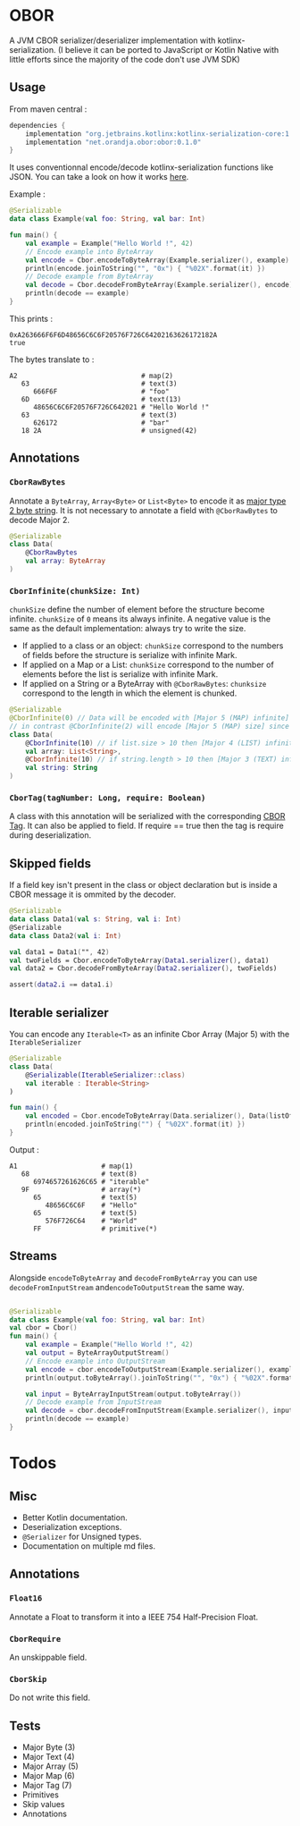 # OBOR

A JVM CBOR serializer/deserializer implementation with kotlinx-serialization.
(I believe it can be ported to JavaScript or Kotlin Native with little efforts since the majority of the code don't use JVM SDK)

## Usage

From maven central :

```groovy
dependencies {
    implementation "org.jetbrains.kotlinx:kotlinx-serialization-core:1.0.0-RC"
    implementation "net.orandja.obor:obor:0.1.0"
}
```

It uses conventionnal encode/decode kotlinx-serialization functions like JSON.
You can take a look on how it works [here](https://github.com/Kotlin/kotlinx.serialization#introduction-and-references).

Example :
```kotlin
@Serializable
data class Example(val foo: String, val bar: Int)

fun main() {
    val example = Example("Hello World !", 42)
    // Encode example into ByteArray
    val encode = Cbor.encodeToByteArray(Example.serializer(), example)
    println(encode.joinToString("", "0x") { "%02X".format(it) })
    // Decode example from ByteArray
    val decode = Cbor.decodeFromByteArray(Example.serializer(), encode)
    println(decode == example)
}
```

This prints :
```
0xA263666F6F6D48656C6C6F20576F726C64202163626172182A
true
```

The bytes translate to : 
```
A2                               # map(2)
   63                            # text(3)
      666F6F                     # "foo"
   6D                            # text(13)
      48656C6C6F20576F726C642021 # "Hello World !"
   63                            # text(3)
      626172                     # "bar"
   18 2A                         # unsigned(42)
```

## Annotations

### `CborRawBytes`

Annotate a `ByteArray`, `Array<Byte>` or `List<Byte>` to encode it as [major type 2 byte string](https://tools.ietf.org/html/rfc7049#section-2.1).
It is not necessary to annotate a field with `@CborRawBytes` to decode Major 2. 

```kotlin
@Serializable
class Data(
    @CborRawBytes
    val array: ByteArray
)
```

### `CborInfinite(chunkSize: Int)`

`chunkSize` define the number of element before the structure become infinite. 
`chunkSize` of `0` means its always infinite. A negative value is the same as the default implementation: always try to write the size.  
- If applied to a class or an object: `chunkSize` correspond to the numbers of fields before the structure is serialize with infinite Mark.
- If applied on a Map or a List: `chunkSize` correspond to the number of elements before the list is serialize with infinite Mark. 
- If applied on a String or a ByteArray with `@CborRawBytes`: `chunksize` correspond to the length in which the element is chunked.

```kotlin
@Serializable
@CborInfinite(0) // Data will be encoded with [Major 5 (MAP) infinite]
// in contrast @CborInfinite(2) will encode [Major 5 (MAP) size] since there are only 2 elements 
class Data(
    @CborInfinite(10) // if list.size > 10 then [Major 4 (LIST) infinite] else [Major 4 (LIST) size] 
    val array: List<String>,
    @CborInfinite(10) // if string.length > 10 then [Major 3 (TEXT) infinite] else [Major 3 (TEXT) size]
    val string: String
)
```

### `CborTag(tagNumber: Long, require: Boolean)`
 
A class with this annotation will be serialized with the corresponding [CBOR Tag](https://tools.ietf.org/html/rfc7049#section-2.4).
It can also be applied to field. If require == true then the tag is require during deserialization.


## Skipped fields

If a field key isn't present in the class or object declaration but is inside a CBOR message it is ommited by the decoder.

```kotlin
@Serializable
data class Data1(val s: String, val i: Int)
@Serializable
data class Data2(val i: Int)

val data1 = Data1("", 42)
val twoFields = Cbor.encodeToByteArray(Data1.serializer(), data1)
val data2 = Cbor.decodeFromByteArray(Data2.serializer(), twoFields)

assert(data2.i == data1.i)
``` 

## Iterable serializer

You can encode any `Iterable<T>` as an infinite Cbor Array (Major 5) with the `IterableSerializer`

```kotlin
@Serializable
class Data(
    @Serializable(IterableSerializer::class)
    val iterable : Iterable<String>
)

fun main() {
    val encoded = Cbor.encodeToByteArray(Data.serializer(), Data(listOf("Hello", "World")))
    println(encoded.joinToString("") { "%02X".format(it) })
}
```

Output : 
```
A1                     # map(1)
   68                  # text(8)
      6974657261626C65 # "iterable"
   9F                  # array(*)
      65               # text(5)
         48656C6C6F    # "Hello"
      65               # text(5)
         576F726C64    # "World"
      FF               # primitive(*)
``` 

## Streams

Alongside `encodeToByteArray` and `decodeFromByteArray` you can use `decodeFromInputStream` and`encodeToOutputStream` the same way.
 
```kotlin

@Serializable
data class Example(val foo: String, val bar: Int)
val cbor = Cbor()
fun main() {
    val example = Example("Hello World !", 42)
    val output = ByteArrayOutputStream()
    // Encode example into OutputStream
    val encode = cbor.encodeToOutputStream(Example.serializer(), example, output)
    println(output.toByteArray().joinToString("", "0x") { "%02X".format(it) })

    val input = ByteArrayInputStream(output.toByteArray())
    // Decode example from InputStream
    val decode = cbor.decodeFromInputStream(Example.serializer(), input)
    println(decode == example)
}
```

# Todos

## Misc

- Better Kotlin documentation.
- Deserialization exceptions.
- `@Serializer` for Unsigned types.
- Documentation on multiple md files.

## Annotations

### `Float16`

Annotate a Float to transform it into a IEEE 754 Half-Precision Float. 

### `CborRequire`

An unskippable field.

### `CborSkip`

Do not write this field.

## Tests

- Major Byte (3)
- Major Text (4)
- Major Array (5)
- Major Map (6)
- Major Tag (7)
- Primitives
- Skip values
- Annotations
